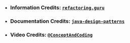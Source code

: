 * ### Information Credits: [`refactoring.guru`](https://refactoring.guru/design-patterns)
* ### Documentation Credits: [`java-design-patterns`](https://java-design-patterns.com/patterns/)
* ### Video Credits: [`@ConceptAndCoding`](https://www.youtube.com/@ConceptandCoding)
